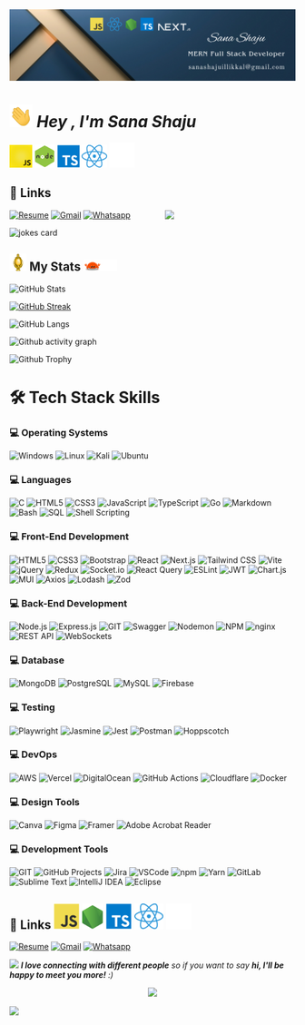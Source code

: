 <img src= "./Banner.png" >

# <img src="./animated/hands.gif" height="40"/> ***_Hey , I'm Sana Shaju_***
 <img src="./animated/javascript.gif" height="40" /> <img src="./animated/node.gif" height="40" /> <img src="./svgs/logo-typescript.svg" height="40" /> <img src="./images/react.png" height="40" /> <img src="./images/icons8-next.js-500.png" height="45" width="45" />

## 🔗 Links

[![Resume](https://img.shields.io/badge/Resume-%239146FF.svg?logo=read-the-docs&logoColor=white)](https://drive.google.com/file/d/1oT14O3b8MF8dM-HOF4PlnMeZJNElZU6a/view?usp=sharing) [![Gmail](https://img.shields.io/badge/Gmail-%23FF4500.svg?logo=Gmail&logoColor=white)](mailto:sanashajuillikkal@gmail.com) [![Whatsapp](https://img.shields.io/badge/-WhatsApp-green?logo=WhatsApp&logoColor=white)](https://wa.me/+7736709420) 
<img align='right' src="https://media.giphy.com/media/ieyl9zmCjO4b4t6qoY/giphy.gif" width="230">

![jokes card](https://readme-jokes.vercel.app/api)

## <img src="animated/light_5.gif" height="30px" /> My Stats <img src="animated/loading.gif" height="20px" />

![GitHub Stats](https://github-readme-stats.vercel.app/api?username=sanashaju&show_icons=true&theme=midnight-purple)
<!-- ![GitHub Contributor Stats](https://github-contributor-stats.vercel.app/api?username=sanashaju&limit=5&theme=dark&combine_all_yearly_contributions=true) -->

[![GitHub Streak](https://streak-stats.demolab.com?user=sanashaju&theme=dark&background=1A0026)](https://git.io/streak-stats)

![GitHub Langs](https://github-readme-stats.vercel.app/api/top-langs/?username=sanashaju&layout=compact&theme=blue-green)

![Github activity graph](https://github-readme-activity-graph.vercel.app/graph?username=sanashaju&theme=github-compact)


![Github Trophy](https://github-profile-trophy.vercel.app/?username=sanashaju&theme=discord)

# 🛠️ Tech Stack Skills

### 💻 Operating Systems

![Windows](https://img.shields.io/badge/🪟_Windows-pink?style=flat-square&logo=windows&logoColor=white)
![Linux](https://img.shields.io/badge/_Linux-lightblue?style=flat-square&logo=linux&logoColor=black)
![Kali](https://img.shields.io/badge/_Kali-pastelpurple?style=flat-square&logo=kalilinux&logoColor=white)
![Ubuntu](https://img.shields.io/badge/_Ubuntu-peachpuff?style=flat-square&logo=ubuntu&logoColor=black)

### 💻 Languages

![C](https://img.shields.io/badge/C-B0E0E6?style=flat-square&logo=c&logoColor=black)
![HTML5](https://img.shields.io/badge/HTML5-FFDAB9?style=flat-square&logo=html5&logoColor=black)
![CSS3](https://img.shields.io/badge/CSS3-BFD8FF?style=flat-square&logo=css3&logoColor=black)
![JavaScript](https://img.shields.io/badge/JavaScript-FFFACD?style=flat-square&logo=javascript&logoColor=black)
![TypeScript](https://img.shields.io/badge/TypeScript-D8BFD8?style=flat-square&logo=typescript&logoColor=black)
![Go](https://img.shields.io/badge/Go-C1F0F6?style=flat-square&logo=go&logoColor=black)
![Markdown](https://img.shields.io/badge/Markdown-E6E6FA?style=flat-square&logo=markdown&logoColor=black)
![Bash](https://img.shields.io/badge/Bash-C2F0C2?style=flat-square&logo=gnu-bash&logoColor=black)
![SQL](https://img.shields.io/badge/SQL-D1EEFC?style=flat-square&logo=sqlite&logoColor=black)
![Shell Scripting](https://img.shields.io/badge/Shell_Scripting-FBE7C6?style=flat-square&logo=gnubash&logoColor=black)

### 💻 Front-End Development

![HTML5](https://img.shields.io/badge/HTML5-F7C6C7.svg?style=plastic&logo=html5&logoColor=white)
![CSS3](https://img.shields.io/badge/CSS3-C8DCFF.svg?style=plastic&logo=css3&logoColor=white)
![Bootstrap](https://img.shields.io/badge/Bootstrap-E9D5FF.svg?style=plastic&logo=bootstrap&logoColor=white)
![React](https://img.shields.io/badge/React-C2F5FF.svg?style=plastic&logo=react&logoColor=black)
![Next.js](https://img.shields.io/badge/Next.js-F0F0F0.svg?style=plastic&logo=nextdotjs&logoColor=black)
![Tailwind CSS](https://img.shields.io/badge/Tailwind-DCF9FF.svg?style=plastic&logo=tailwindcss&logoColor=black)
![Vite](https://img.shields.io/badge/Vite-DAD9FF.svg?style=plastic&logo=vite&logoColor=black)
![jQuery](https://img.shields.io/badge/jQuery-BFEFFF.svg?style=plastic&logo=jquery&logoColor=black)
![Redux](https://img.shields.io/badge/Redux-E3D5FF.svg?style=plastic&logo=redux&logoColor=white)
![Socket.io](https://img.shields.io/badge/Socket.io-EAEAEA.svg?style=plastic&logo=socketdotio&logoColor=black)
![React Query](https://img.shields.io/badge/React_Query-FFD5D5.svg?style=plastic&logo=reactquery&logoColor=white)
![ESLint](https://img.shields.io/badge/ESLint-E5D8FF.svg?style=plastic&logo=eslint&logoColor=white)
![JWT](https://img.shields.io/badge/JWT-E0E0E0.svg?style=plastic&logo=jsonwebtokens&logoColor=black)
![Chart.js](https://img.shields.io/badge/Chart.js-FFD9E0.svg?style=plastic&logo=chartdotjs&logoColor=white)
![MUI](https://img.shields.io/badge/MUI-C9E2FF.svg?style=plastic&logo=mui&logoColor=white)
![Axios](https://img.shields.io/badge/Axios-DACBFF.svg?style=plastic&logo=axios&logoColor=white)
![Lodash](https://img.shields.io/badge/Lodash-DEDEDE.svg?style=plastic&logo=lodash&logoColor=white)
![Zod](https://img.shields.io/badge/Zod-EBD6FF.svg?style=plastic&logo=zod&logoColor=white)

### 💻 Back-End Development

![Node.js](https://img.shields.io/badge/Node.js-%23A8D5BA.svg?style=flat&logo=nodedotjs&logoColor=white)
![Express.js](https://img.shields.io/badge/Express.js-%23D5C6E0.svg?style=flat&logo=express&logoColor=black)
![GIT](https://img.shields.io/badge/git-%23FFB5A7.svg?style=flat&logo=git&logoColor=white)
![Swagger](https://img.shields.io/badge/Swagger-%23E4F1D0.svg?style=flat&logo=swagger&logoColor=black)
![Nodemon](https://img.shields.io/badge/Nodemon-%23C8E6C9.svg?style=flat&logo=nodemon&logoColor=black)
![NPM](https://img.shields.io/badge/NPM-%23FEC8D8.svg?style=flat&logo=npm&logoColor=white)
![nginx](https://img.shields.io/badge/nginx-%23B9FBC0.svg?style=flat&logo=nginx&logoColor=black)
![REST API](https://img.shields.io/badge/REST_API-%23E0BBE4.svg?style=flat&logo=rest-api&logoColor=black)
![WebSockets](https://img.shields.io/badge/WebSockets-%23CDE7F0.svg?style=flat&logo=websockets&logoColor=black)

### 💻 Database

![MongoDB](https://img.shields.io/badge/MongoDB-%23A3D9A5.svg?style=flat&logo=mongodb&logoColor=white)
![PostgreSQL](https://img.shields.io/badge/PostgreSQL-%23A5B4FC.svg?style=flat&logo=postgresql&logoColor=white)
![MySQL](https://img.shields.io/badge/MySQL-%23B2C4E0.svg?style=flat&logo=mysql&logoColor=white)
![Firebase](https://img.shields.io/badge/Firebase-%23FFE9A7.svg?style=flat&logo=firebase&logoColor=black)

### 💻 Testing

![Playwright](https://img.shields.io/badge/Playwright-%23B3CCE0.svg?style=flat&logo=playwright&logoColor=white)
![Jasmine](https://img.shields.io/badge/Jasmine-%23D6A9D0.svg?style=flat&logo=jasmine&logoColor=white)
![Jest](https://img.shields.io/badge/Jest-%23E6A3A1.svg?style=flat&logo=jest&logoColor=white)
![Postman](https://img.shields.io/badge/Postman-%FFF0E1.svg?style=flat&logo=postman&logoColor=white)
![Hoppscotch](https://img.shields.io/badge/Hoppscotch-%23A7C8FF.svg?style=flat&logo=hoppscotch&logoColor=white)


### 💻 DevOps

![AWS](https://img.shields.io/badge/AWS-%23FFE082.svg?style=flat&logo=aws&logoColor=black)
![Vercel](https://img.shields.io/badge/Vercel-%23BDBDBD.svg?style=flat&logo=vercel&logoColor=white)
![DigitalOcean](https://img.shields.io/badge/DigitalOcean-%2394D3F5.svg?style=flat&logo=digitalocean&logoColor=white)
![GitHub Actions](https://img.shields.io/badge/GitHub_Actions-%2393B8F2.svg?style=flat&logo=githubactions&logoColor=white)
![Cloudflare](https://img.shields.io/badge/Cloudflare-%FFF1C1.svg?style=flat&logo=cloudflare&logoColor=white)
![Docker](https://img.shields.io/badge/Docker-%2396C8EB.svg?style=flat&logo=docker&logoColor=white)


### 💻 Design Tools

![Canva](https://img.shields.io/badge/Canva-%2388BDBC.svg?style=flat&logo=canva&logoColor=white)
![Figma](https://img.shields.io/badge/Figma-%23D77A61.svg?style=flat&logo=figma&logoColor=white)
![Framer](https://img.shields.io/badge/Framer-%2390AFC5.svg?style=flat&logo=framer&logoColor=black)
![Adobe Acrobat Reader](https://img.shields.io/badge/Adobe_Acrobat_Reader-%23B85C5C.svg?style=flat&logo=adobeacrobatreader&logoColor=white)

### 💻 Development Tools

![GIT](https://img.shields.io/badge/git-%23D8A49C.svg?style=flat&logo=git&logoColor=black)
![GitHub Projects](https://img.shields.io/badge/GitHub_Projects-%23C1C1C1.svg?style=flat&logo=github&logoColor=black)
![Jira](https://img.shields.io/badge/Jira-%23ADCBE3.svg?style=flat&logo=jira&logoColor=black)
![VSCode](https://img.shields.io/badge/VSCode-%23B8D8E3.svg?style=flat&logo=visualstudiocode&logoColor=black)
![npm](https://img.shields.io/badge/npm-%23E7A9A9.svg?style=flat&logo=npm&logoColor=black)
![Yarn](https://img.shields.io/badge/Yarn-%23B5D2D9.svg?style=flat&logo=yarn&logoColor=black)
![GitLab](https://img.shields.io/badge/GitLab-%23F8D9A0.svg?style=flat&logo=gitlab&logoColor=black)
![Sublime Text](https://img.shields.io/badge/Sublime_Text-%23FFD59E.svg?style=flat&logo=sublimetext&logoColor=black)
![IntelliJ IDEA](https://img.shields.io/badge/IntelliJ_IDEA-%23BEBEBE.svg?style=flat&logo=intellijidea&logoColor=black)
![Eclipse](https://img.shields.io/badge/Eclipse-%23CCC2E0.svg?style=flat&logo=eclipse&logoColor=black)

## 🔗 Links <img src="svgs/logo-javascript.svg" style="height: 45px;" /> <img src="svgs/logo-nodejs.svg" style="height: 45px;" /> <img src="svgs/logo-typescript.svg" style="height: 45px;" /> <img src="images/react.png" style="height: 45px;" /> <img src="./images/icons8-next.js-500.png" height="45" width="45" />   

[![Resume](https://img.shields.io/badge/Resume-%239146FF.svg?logo=read-the-docs&logoColor=white)](https://drive.google.com/file/d/1oT14O3b8MF8dM-HOF4PlnMeZJNElZU6a/view?usp=sharing) [![Gmail](https://img.shields.io/badge/Gmail-%23FF4500.svg?logo=Gmail&logoColor=white)](mailto:sanashajuillikkal@gmail.com) [![Whatsapp](https://img.shields.io/badge/-WhatsApp-green?logo=WhatsApp&logoColor=white)](https://wa.me/+7736709420) 

<img src="https://media.giphy.com/media/LnQjpWaON8nhr21vNW/giphy.gif" width="60"> 
<em><b>I love connecting with different people</b> so if you want to say <b>hi, I'll be happy to meet you more!</b> :)</em>

<p>

<p align="center">
  <img src="https://capsule-render.vercel.app/api?type=waving&color=gradient&height=60&section=footer"/>
</p>

[![](https://visitcountpro.netlify.app/api?id=sanashaju&pretty=true)](https://visitcount.itsvg.in)



